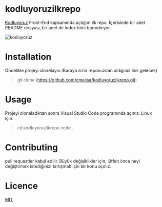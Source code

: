 # kodluyoruzilkrepo
[Kodluyoruz](https://www.kodluyoruz.org/) Front-End kapsamında açtığım ilk repo. İçerisinde bir adet README dosyası, bir adet de index.html barındırıyor.

![kodluyoruz](https://miro.medium.com/max/500/2*TZeK0kyHTRHVv3gUi8BtQg.png)

# Installation 
Öncelikle projeyi clonelayın.(Buraya sizin reponuzdan aldığınız link gelecek)
> git clone (https://github.com/cmelisa/kodluyoruzilkrepo.git)

# Usage

Projeyi cloneladıktan sonra Visual Studio Code programında açınız.
Linux için:
 >cd kodluyoruzilkrepo
     code . 

# Contributing
pull requestler kabul edilir. Büyük değişiklikler için, lütfen önce neyi değiştirmek istediğinizi tartışmak için bir konu açınız.

# Licence
[MİT](https://choosealicense.com/licenses/mit/)